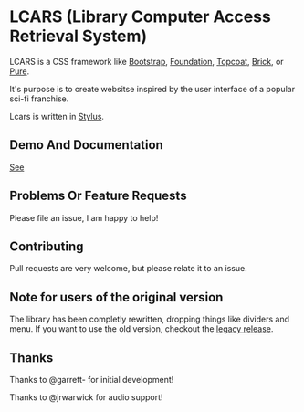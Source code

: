 LCARS (Library Computer Access Retrieval System)
================================================

LCARS is a CSS framework like [Bootstrap](http://getbootstrap.com/), [Foundation](http://foundation.zurb.com/), [Topcoat](http://topcoat.io/), [Brick](http://mozilla.github.io/brick/index.html), or [Pure](http://purecss.io/).

It's purpose is to create websitse inspired by the user interface of a popular sci-fi franchise.

Lcars is written in [Stylus](http://learnboost.github.io/stylus/).

## Demo And Documentation

[See](http://joernweissenborn.github.io/lcars/)

## Problems Or Feature Requests

Please file an issue, I am happy to help!

## Contributing

Pull requests are very welcome, but please relate it to an issue.

## Note for users of the original version

The library has been completly rewritten, dropping things like dividers and menu. If you want to use the old version, checkout the [legacy release](https://github.com/joernweissenborn/lcars/releases/tag/0.1).

## Thanks

Thanks to @garrett- for initial development!

Thanks to @jrwarwick for audio support!
